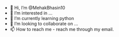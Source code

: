 - 👋 Hi, I’m @MehakBhasin10
- 👀 I’m interested in ...
- 🌱 I’m currently learning python
- 💞️ I’m looking to collaborate on ...
- 📫 How to reach me - reach me through my email.

<!---
MehakBhasin10/MehakBhasin10 is an engineering student (persuing in information technology). 

